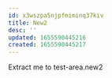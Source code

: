 ```yaml
---
id: x3wszpa5njpfmiminq37kiv
title: New2
desc: ''
updated: 1655590445216
created: 1655590445217
---
```


Extract me to test-area.new2
